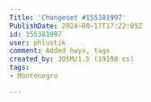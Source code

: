 ```yaml
---
Title: 'Changeset #155381997'
PublishDate: 2024-08-17T17:22:05Z
id: 155381997
user: phlustik
comment: Added hwys, tags
created_by: JOSM/1.5 (19198 cs)
tags:
- Montenegro

---
```

